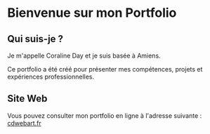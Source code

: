 # Bienvenue sur mon Portfolio

## Qui suis-je ?

Je m'appelle Coraline Day et je suis basée à Amiens.

Ce portfolio a été créé pour présenter mes compétences, projets et expériences professionnelles.

## Site Web

Vous pouvez consulter mon portfolio en ligne à l'adresse suivante : [cdwebart.fr](https://cdwebart.fr)
